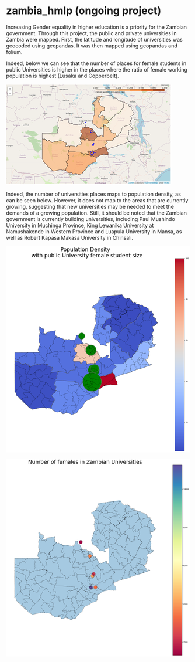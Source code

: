 # zambia_hmlp (ongoing project)

Increasing Gender equality in higher education is a priority for the Zambian government. Through this project, the public and private universities in Zambia were mapped. First, the latitude and longitude of universities was geocoded using geopandas. It was then mapped using geopandas and folium.

Indeed, below we can see that the number of places for female students in public Universities is higher in the places where the ratio of female working population is highest (Lusaka and Copperbelt).

![](https://github.com/pfvbell/zambia_hmlp/blob/main/Picture2.png)

Indeed, the number of universities places maps to population density, as can be seen below. However, it does not map to the areas that are currently growing, suggesting that new universities may be needed to meet the demands of a growing population. Still, it should be noted that the Zambian government is currently building universities, including Paul Mushindo University in Muchinga Province, King Lewanika University at Namushakende in Western Province and Luapula University in Mansa, as well as Robert Kapasa Makasa University in Chinsali.

![](https://github.com/pfvbell/zambia_hmlp/blob/main/Pop_density.png)

![](https://github.com/pfvbell/zambia_hmlp/blob/main/female_unis.png)

